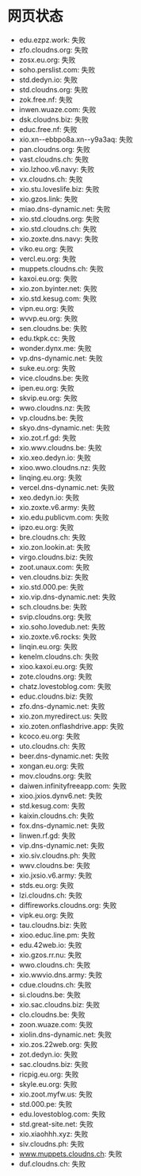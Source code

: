 # 网页状态
- edu.ezpz.work: 失败
- zfo.cloudns.org: 失败
- zosx.eu.org: 失败
- soho.perslist.com: 失败
- std.dedyn.io: 失败
- std.cloudns.org: 失败
- zok.free.nf: 失败
- inwen.wuaze.com: 失败
- dsk.cloudns.biz: 失败
- educ.free.nf: 失败
- xio.xn--ebbpo8a.xn--y9a3aq: 失败
- pan.cloudns.org: 失败
- vast.cloudns.ch: 失败
- xio.lzhoo.v6.navy: 失败
- vx.cloudns.ch: 失败
- xio.stu.loveslife.biz: 失败
- xio.gzos.link: 失败
- miao.dns-dynamic.net: 失败
- xio.std.cloudns.org: 失败
- xio.std.cloudns.ch: 失败
- xio.zoxte.dns.navy: 失败
- viko.eu.org: 失败
- vercl.eu.org: 失败
- muppets.cloudns.ch: 失败
- kaxoi.eu.org: 失败
- xio.zon.byinter.net: 失败
- xio.std.kesug.com: 失败
- vipn.eu.org: 失败
- wvvp.eu.org: 失败
- sen.cloudns.be: 失败
- edu.tkpk.cc: 失败
- wonder.dynx.me: 失败
- vp.dns-dynamic.net: 失败
- suke.eu.org: 失败
- vice.cloudns.be: 失败
- ipen.eu.org: 失败
- skvip.eu.org: 失败
- wwo.cloudns.nz: 失败
- vp.cloudns.be: 失败
- skyo.dns-dynamic.net: 失败
- xio.zot.rf.gd: 失败
- xio.wwv.cloudns.be: 失败
- xio.xeo.dedyn.io: 失败
- xioo.wwo.cloudns.nz: 失败
- linqing.eu.org: 失败
- vercel.dns-dynamic.net: 失败
- xeo.dedyn.io: 失败
- xio.zoxte.v6.army: 失败
- xio.edu.publicvm.com: 失败
- ipzo.eu.org: 失败
- bre.cloudns.ch: 失败
- xio.zon.lookin.at: 失败
- virgo.cloudns.biz: 失败
- zoot.unaux.com: 失败
- ven.cloudns.biz: 失败
- xio.std.000.pe: 失败
- xio.vip.dns-dynamic.net: 失败
- sch.cloudns.be: 失败
- svip.cloudns.org: 失败
- xio.soho.lovedub.net: 失败
- xio.zoxte.v6.rocks: 失败
- linqin.eu.org: 失败
- kenelm.cloudns.ch: 失败
- xioo.kaxoi.eu.org: 失败
- zote.cloudns.org: 失败
- chatz.lovestoblog.com: 失败
- educ.cloudns.biz: 失败
- zfo.dns-dynamic.net: 失败
- xio.zon.myredirect.us: 失败
- xio.zoten.onflashdrive.app: 失败
- kcoco.eu.org: 失败
- uto.cloudns.ch: 失败
- beer.dns-dynamic.net: 失败
- xongan.eu.org: 失败
- mov.cloudns.org: 失败
- daiwen.infinityfreeapp.com: 失败
- xioo.jxios.dynv6.net: 失败
- std.kesug.com: 失败
- kaixin.cloudns.ch: 失败
- fox.dns-dynamic.net: 失败
- linwen.rf.gd: 失败
- vip.dns-dynamic.net: 失败
- xio.siv.cloudns.ph: 失败
- wwv.cloudns.be: 失败
- xio.jxsio.v6.army: 失败
- stds.eu.org: 失败
- lzi.cloudns.ch: 失败
- diffireworks.cloudns.org: 失败
- vipk.eu.org: 失败
- tau.cloudns.biz: 失败
- xioo.educ.line.pm: 失败
- edu.42web.io: 失败
- xio.gzos.rr.nu: 失败
- wwo.cloudns.ch: 失败
- xio.wwvio.dns.army: 失败
- cdue.cloudns.ch: 失败
- si.cloudns.be: 失败
- xio.sac.cloudns.biz: 失败
- clo.cloudns.be: 失败
- zoon.wuaze.com: 失败
- xiolin.dns-dynamic.net: 失败
- xio.zos.22web.org: 失败
- zot.dedyn.io: 失败
- sac.cloudns.biz: 失败
- ricpig.eu.org: 失败
- skyle.eu.org: 失败
- xio.zoot.myfw.us: 失败
- std.000.pe: 失败
- edu.lovestoblog.com: 失败
- std.great-site.net: 失败
- xio.xiaohhh.xyz: 失败
- siv.cloudns.ph: 失败
- www.muppets.cloudns.ch: 失败
- duf.cloudns.ch: 失败
